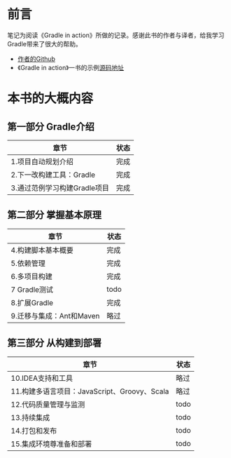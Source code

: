 # 前言

笔记为阅读《Gradle in action》所做的记录。感谢此书的作者与译者，给我学习Gradle带来了很大的帮助。


- [作者的Github](https://github.com/bmuschko?tab=repositories "作者的Github")
- 《Gradle in action》一书的示例[源码地址](https://github.com/bmuschko/gradle-in-action-source "项目地址")





# 本书的大概内容

## 第一部分 Gradle介绍

章节|状态
---|---
1.项目自动规划介绍|完成
2.下一改构建工具：Gradle|完成
3.通过范例学习构建Gradle项目|完成

## 第二部分 掌握基本原理

章节|状态
---|---
4.构建脚本基本概要|完成
5.依赖管理|完成
6.多项目构建|完成
7 Gradle测试|todo
8.扩展Gradle|完成
9.迁移与集成：Ant和Maven|略过

## 第三部分 从构建到部署

章节|状态
---|---
10.IDEA支持和工具|略过
11.构建多语言项目：JavaScript、Groovy、Scala|略过
12.代码质量管理与监测|todo
13.持续集成|todo
14.打包和发布|todo
15.集成环境尊准备和部署|todo
